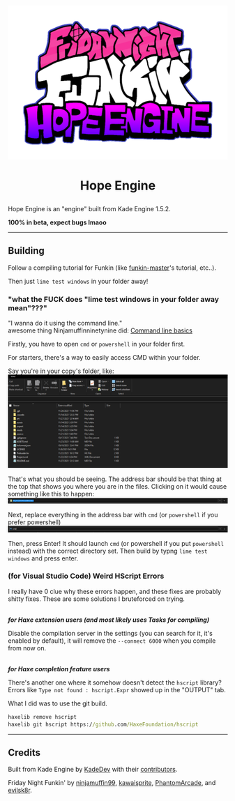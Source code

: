 <p align="center">
<img src="art/placeholder.png" />
</p>

# <p align="center">Hope Engine</p>

Hope Engine is an "engine" built from Kade Engine 1.5.2.

**100% in beta, expect bugs lmaoo**

---
## Building

Follow a compiling tutorial for Funkin (like [funkin-master](https://github.com/ninjamuffin99/Funkin)'s tutorial, etc..).

Then just `lime test windows` in your folder away!

### "what the FUCK does "lime test windows in your folder away mean"???"

"I wanna do it using the command line."<br>
awesome thing Ninjamuffinninetynine did: [Command line basics](https://ninjamuffin99.newgrounds.com/news/post/1090480)

Firstly, you have to open `cmd` or `powershell` in your folder first.

For starters, there's a way to easily access CMD within your folder.

Say you're in your copy's folder, like:
![a](art/misc/fileExplorer.png)

That's what you should be seeing. The address bar should be that thing at the top that shows you where you are in the files. Clicking on it would cause something like this to happen:
![a](art/misc/whatthefuc.png)

Next, replace everything in the address bar with `cmd` (or `powershell` if you prefer powershell)
![a](art/misc/cmd.png)

Then, press Enter! It should launch `cmd` (or powershell if you put `powershell` instead) with the correct directory set. Then build by typng `lime test windows` and press enter.

### (for Visual Studio Code) Weird HScript Errors
I really have 0 clue why these errors happen, and these fixes are probably shitty fixes. These are some solutions I bruteforced on trying.
<br><br>

_**for Haxe extension users (and most likely uses Tasks for compiling)**_

Disable the compilation server in the settings (you can search for it, it's enabled by default), it will remove the `--connect 6000` when you compile from now on.
<br><br>

_**for Haxe completion feature users**_

There's another one where it somehow doesn't detect the `hscript` library?
Errors like `Type not found : hscript.Expr` showed up in the "OUTPUT" tab.

What I did was to use the git build.

```cmd
haxelib remove hscript
haxelib git hscript https://github.com/HaxeFoundation/hscript
```

---

## Credits
Built from Kade Engine by [KadeDev](https://github.com/KadeDev) with their [contributors](https://github.com/KadeDev/Kade-Engine/graphs/contributors).

Friday Night Funkin' by [ninjamuffin99](https://twitter.com/ninja_muffin99), [kawaisprite](https://twitter.com/kawaisprite), [PhantomArcade](https://twitter.com/phantomarcade3k), and [evilsk8r](https://twitter.com/evilsk8r).
